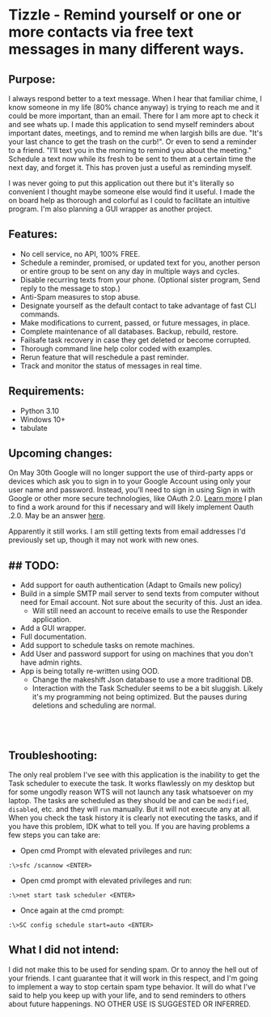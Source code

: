 # Tizzle -  Remind yourself or one or more contacts via free text messages in many different ways.

## Purpose:
I always respond better to a text message. When I hear that familiar chime, I know someone in my life (80% chance anyway) is trying to reach me and it could be more important, than an email. There for I am more apt to check it and see whats up. I made this application to send myself reminders about important dates, meetings, and to remind me when largish bills are due. "It's your last chance to get the trash on the curb!". Or even to send a reminder to a friend. "I'll text you in the morning to remind you about the meeting." Schedule a text now while its fresh to be sent to them at a certain time the next day, and forget it. This has proven just a useful as reminding myself. 

I was never going to put this application out there but it's literally so convenient I thought maybe someone else would find it useful. I made the on board help as thorough and colorful as I could to facilitate an intuitive program.  I'm also planning a GUI wrapper as another project. 

## Features: 

- No cell service, no API, 100% FREE.
- Schedule a reminder, promised, or updated text for you, another person or entire group to be sent on any day in multiple ways and cycles.
- Disable recurring texts from your phone. (Optional sister program, Send reply to the message to stop.)
- Anti-Spam measures to stop abuse.
- Designate yourself as the default contact to take advantage of fast CLI commands.
- Make modifications to current, passed, or future messages, in place.
- Complete maintenance of all databases. Backup, rebuild, restore.
- Failsafe task recovery in case they get deleted or become corrupted.
- Thorough command line help color coded with examples.
- Rerun feature that will reschedule a past reminder.
- Track and monitor the status of messages in real time.


 

## Requirements:
 - Python 3.10
 - Windows 10+
 - tabulate

## Upcoming changes:
On May 30th 
Google will no longer support the use of third-party apps or devices which ask you to sign in to your Google Account using only your user name and password. Instead, you’ll need to sign in using Sign in with Google or other more secure technologies, like OAuth 2.0. [Learn more](https://accounts.google.com/AccountChooser?Email=ddc.dev.python@gmail.com&continue=https://support.google.com/accounts/answer/6010255?rfn%3D1646361360139%26anexp%3Dnret-fa)
I plan to find a work around for this if necessary and will likely implement Oauth .2.0. May be an answer [here](https://localcoder.org/python-smtplib-is-sending-mail-via-gmail-using-oauth2-possible).

Apparently it still works. I am still getting texts from email addresses I'd previously set up, though it may not work with new ones. 

## ## TODO:
- Add support for oauth authentication (Adapt to Gmails new policy)
- Build in a simple SMTP mail server to send texts from computer without need for Email account. Not sure about the security of this. Just an idea.
  - Will still need an account to receive emails to use the Responder application.
- Add a GUI wrapper.
- Full documentation.
- Add support to schedule tasks on remote machines. 
- Add User and password support for using on machines that you don't have admin rights.
- App is being totally re-written using OOD.
  - Change the makeshift Json database to use a more traditional DB.   
  - Interaction with the Task Scheduler seems to be a bit sluggish. Likely it's my programming not being optimized. But the pauses during deletions and scheduling are normal. 
<br>
<br>



## Troubleshooting:
The only real problem I've see with this application is the inability to get the Task scheduler to execute the task. It works flawlessly on my desktop but for some ungodly reason WTS will not launch any task whatsoever on my laptop. The tasks are scheduled as they should be and can be `modified`, `disabled`, etc. and they will `run` manually. But it will not execute any at all. When you check the task history it is clearly not executing the tasks, and if you have this problem, IDK what to tell you. If you are having problems a few steps you can take are:

 - Open cmd Prompt with elevated privileges and run:
 ```
 :\>sfc /scannow <ENTER>
 ```
 - Open cmd prompt with elevated privileges and run:
 ```
 :\>net start task scheduler <ENTER>
 ```
 - Once again at the cmd prompt:
 ```
 :\>SC config schedule start=auto <ENTER>
 ```
 


## What I did not intend:
I did not make this to be used for sending spam. Or to annoy the hell out of your friends. I cant guarantee that it will work in this respect, and I'm going to implement a way to stop certain spam type behavior. It will do what I've said to help you keep up with your life, and to send reminders to others about future happenings. NO OTHER USE IS SUGGESTED OR INFERRED.


